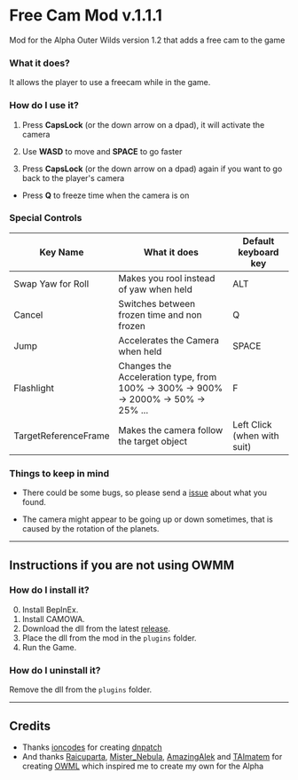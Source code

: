 # Free Cam Mod v.1.1.1
Mod for the Alpha Outer Wilds version 1.2 that adds a free cam to the game

### What it does?

It allows the player to use a freecam while in the game.

### How do I use it?

1. Press **CapsLock** (or the down arrow on a dpad), it will activate the camera

2. Use **WASD** to move and **SPACE** to go faster

3. Press **CapsLock** (or the down arrow on a dpad) again if you want to go back to the player's camera

* Press **Q** to freeze time when the camera is on

### Special Controls
| Key Name | What it does     | Default keyboard key |
|--------------|-----------|------------|
| Swap Yaw for Roll | Makes you rool instead of yaw when held | ALT |
| Cancel | Switches between frozen time and non frozen | Q |
| Jump | Accelerates the Camera when held| SPACE |
| Flashlight | Changes the Acceleration type, from 100% -> 300% -> 900% -> 2000% -> 50% -> 25% ... | F |
| TargetReferenceFrame | Makes the camera follow the target object | Left Click (when with suit) |


### Things to keep in mind

- There could be some bugs, so please send a [issue](https://github.com/ShoosGun/FreeCamMod/issues/new) about what you found.

- The camera might appear to be going up or down sometimes, that is caused by the rotation of the planets.
  
--------
## Instructions if you are not using OWMM

### How do I install it?

0. Install BepInEx.
1. Install CAMOWA.
2. Download the dll from the latest [release](https://github.com/ShoosGun/FreeCamMod/releases).
3. Place the dll from the mod in the `plugins` folder.
4. Run the Game.

### How do I uninstall it?

Remove the dll from the `plugins` folder.

--------

  
 ## Credits
  - Thanks [ioncodes](https://github.com/ioncodes) for creating [dnpatch](https://github.com/ioncodes/dnpatch)
  - And thanks [Raicuparta](https://github.com/Raicuparta), [Mister_Nebula](https://github.com/misternebula), [AmazingAlek](https://github.com/amazingalek) and [TAImatem](https://github.com/TAImatem) for creating [OWML](https://github.com/amazingalek/owml) which inspired me to create my own for the Alpha 
  
  
